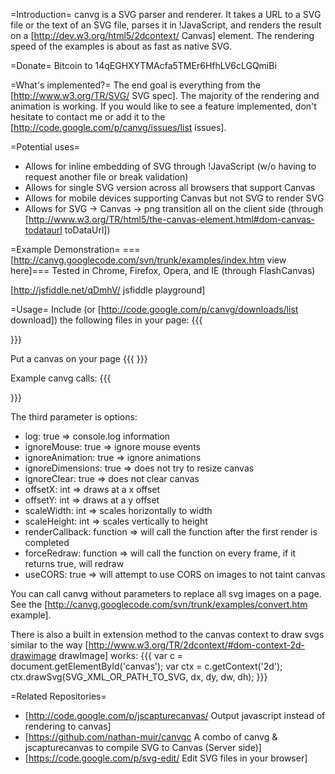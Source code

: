 =Introduction=
canvg is a SVG parser and renderer. It takes a URL to a SVG file or the text of an SVG file, parses it in !JavaScript, and renders the result on a [http://dev.w3.org/html5/2dcontext/ Canvas] element.  The rendering speed of the examples is about as fast as native SVG.

=Donate=
Bitcoin to 14qEGHXYTMAcfa5TMEr6HfhLV6cLGQmiBi

=What's implemented?=
The end goal is everything from the [http://www.w3.org/TR/SVG/ SVG spec]. The majority of the rendering and animation is working.  If you would like to see a feature implemented, don't hesitate to contact me or add it to the [http://code.google.com/p/canvg/issues/list issues].

=Potential uses=
  * Allows for inline embedding of SVG through !JavaScript (w/o having to request another file or break validation)
  * Allows for single SVG version across all browsers that support Canvas
  * Allows for mobile devices supporting Canvas but not SVG to render SVG
  * Allows for SVG -> Canvas -> png transition all on the client side (through [http://www.w3.org/TR/html5/the-canvas-element.html#dom-canvas-todataurl toDataUrl])

=Example Demonstration=
===[http://canvg.googlecode.com/svn/trunk/examples/index.htm view here]===
Tested in Chrome, Firefox, Opera, and IE (through FlashCanvas)

[http://jsfiddle.net/qDmhV/ jsfiddle playground]

=Usage=
Include (or [http://code.google.com/p/canvg/downloads/list download]) the following files in your page:
{{{
<script type="text/javascript" src="http://canvg.googlecode.com/svn/trunk/rgbcolor.js"></script> 
<script type="text/javascript" src="http://canvg.googlecode.com/svn/trunk/StackBlur.js"></script>
<script type="text/javascript" src="http://canvg.googlecode.com/svn/trunk/canvg.js"></script> 
}}}

Put a canvas on your page
{{{
<canvas id="canvas" width="1000px" height="600px"></canvas> 
}}}

Example canvg calls:
{{{
<script type="text/javascript">
window.onload = function() {
  //load '../path/to/your.svg' in the canvas with id = 'canvas'
  canvg('canvas', '../path/to/your.svg')

  //load a svg snippet in the canvas with id = 'drawingArea'
  canvg(document.getElementById('drawingArea'), '<svg>...</svg>')

  //ignore mouse events and animation
  canvg('canvas', 'file.svg', { ignoreMouse: true, ignoreAnimation: true }) 
}
</script>
}}}

The third parameter is options:
  * log: true => console.log information
  * ignoreMouse: true => ignore mouse events
  * ignoreAnimation: true => ignore animations
  * ignoreDimensions: true => does not try to resize canvas
  * ignoreClear: true => does not clear canvas
  * offsetX: int => draws at a x offset
  * offsetY: int => draws at a y offset
  * scaleWidth: int => scales horizontally to width
  * scaleHeight: int => scales vertically to height
  * renderCallback: function => will call the function after the first render is completed
  * forceRedraw: function => will call the function on every frame, if it returns true, will redraw
  * useCORS: true => will attempt to use CORS on images to not taint canvas

You can call canvg without parameters to replace all svg images on a page. See the [http://canvg.googlecode.com/svn/trunk/examples/convert.htm example].

There is also a built in extension method to the canvas context to draw svgs similar to the way [http://www.w3.org/TR/2dcontext/#dom-context-2d-drawimage drawImage] works:
{{{
var c = document.getElementById('canvas');
var ctx = c.getContext('2d');
ctx.drawSvg(SVG_XML_OR_PATH_TO_SVG, dx, dy, dw, dh);
}}}

=Related Repositories=
  * [http://code.google.com/p/jscapturecanvas/ Output javascript instead of rendering to canvas]
  * [https://github.com/nathan-muir/canvgc A combo of canvg & jscapturecanvas to compile SVG to Canvas (Server side)]
  * [https://code.google.com/p/svg-edit/ Edit SVG files in your browser]
